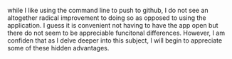 while I like using the command line to push to github, I do not see an altogether
radical improvement to doing so as opposed to using the application. I guess
it is convenient not having to have the app open but there do not seem to be
appreciable funcitonal differences. However, I am confiden that as I delve
deeper into this subject, I will begin to appreciate some of these hidden
advantages.